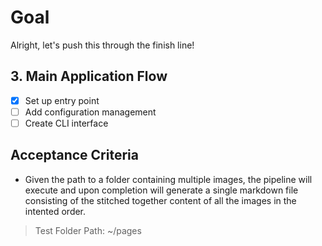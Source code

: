 # Goal

Alright, let's push this through the finish line!

## 3. Main Application Flow

- [x] Set up entry point
- [ ] Add configuration management
- [ ] Create CLI interface

## Acceptance Criteria

- Given the path to a folder containing multiple images, the pipeline will execute and upon completion will generate a single markdown file consisting of the stitched together content of all the images in the intented order.

> Test Folder Path: ~/pages
